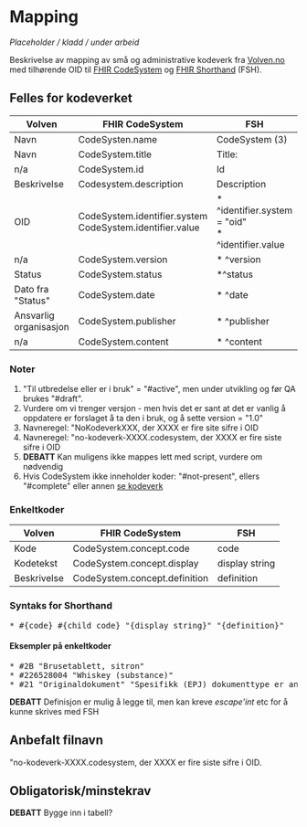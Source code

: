 # Mapping

*Placeholder / kladd / under arbeid*

Beskrivelse av mapping av små og administrative kodeverk fra [Volven.no](https://volven.no) med tilhørende OID til [FHIR CodeSystem](https://www.hl7.org/fhir/codesystem.html) og [FHIR Shorthand](http://hl7.org/fhir/uv/shorthand/) (FSH). 

## Felles for kodeverket

| Volven        | FHIR CodeSystem | FSH | Note |
| ------------- | ------------- | ---------|---|
| Navn | CodeSysten.name | CodeSystem (3) | 3 |
| Navn | CodeSystem.title | Title: | |
| n/a | CodeSystem.id | Id | 4 |
| Beskrivelse | Codesystem.description | Description | |
| OID | CodeSystem.identifier.system<br/>CodeSystem.identifier.value | * ^identifier.system = "oid"<br/>* ^identifier.value | |
| n/a | CodeSystem.version | * ^version | 2 |
| Status | CodeSystem.status | *^status | 1 |
| Dato fra "Status" | CodeSystem.date | * ^date | 5 |
| Ansvarlig organisasjon | CodeSystem.publisher | * ^publisher | |
| n/a | CodeSystem.content | * ^content | 6 |

### Noter

1. "Til utbredelse eller er i bruk" = "#active", men under utvikling og før QA brukes "#draft".  
2. Vurdere om vi trenger versjon - men hvis det er sant at det er vanlig å oppdatere er forslaget å ta den i bruk, og å sette version = "1.0"
3. Navneregel: "NoKodeverkXXX, der XXXX er fire site sifre i OID
4. Navneregel: "no-kodeverk-XXXX.codesystem, der XXXX er fire siste sifre i OID
5. **DEBATT** Kan muligens ikke mappes lett med script, vurdere om nødvendig
6. Hvis CodeSystem ikke inneholder koder: "#not-present", ellers "#complete" eller annen [se kodeverk](https://www.hl7.org/fhir/valueset-codesystem-content-mode.html)


### Enkeltkoder

| Volven        | FHIR CodeSystem | FSH |
| ------------- | ------------- | ---------|
| Kode | CodeSystem.concept.code | code |
| Kodetekst | CodeSystem.concept.display | display string |
| Beskrivelse | CodeSystem.concept.definition | definition |

### Syntaks for Shorthand

<pre>* #{code} #{child code} "{display string}" "{definition}"</pre>

#### Eksempler på enkeltkoder

<pre>
* #2B "Brusetablett, sitron"
* #226528004 "Whiskey (substance)"
* #21 "Originaldokument" "Spesifikk (EPJ) dokumenttype er angitt. Alle dokumenter av denne type skal automatisk inkluderes som "Originaldokument""
</pre>

**DEBATT** Definisjon er mulig å legge til, men kan kreve *escape'int* etc for å kunne skrives med FSH

## Anbefalt filnavn

"no-kodeverk-XXXX.codesystem, der XXXX er fire siste sifre i OID.

## Obligatorisk/minstekrav

**DEBATT** Bygge inn i tabell?
